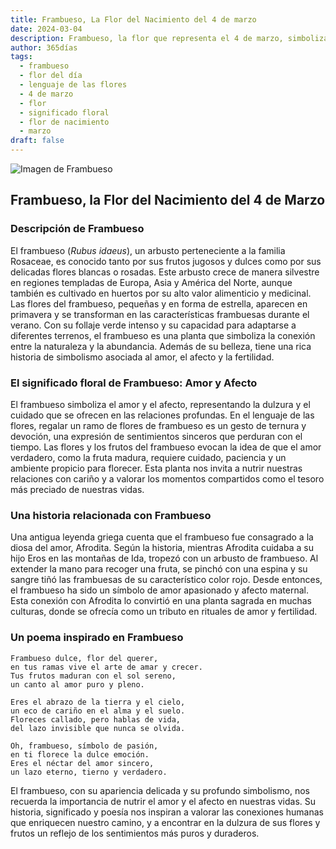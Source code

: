```yaml
---
title: Frambueso, La Flor del Nacimiento del 4 de marzo
date: 2024-03-04
description: Frambueso, la flor que representa el 4 de marzo, simboliza Amor y afecto. Descubre su fascinante historia, significado en el lenguaje de las flores y una poesía que celebra su belleza.
author: 365días
tags:
  - frambueso
  - flor del día
  - lenguaje de las flores
  - 4 de marzo
  - flor
  - significado floral
  - flor de nacimiento
  - marzo
draft: false
---
```



![Imagen de Frambueso](https://cdn.pixabay.com/photo/2014/06/13/10/16/raspberry-368159_960_720.jpg#center)


## Frambueso, la Flor del Nacimiento del 4 de Marzo

### Descripción de Frambueso

El frambueso (_Rubus idaeus_), un arbusto perteneciente a la familia Rosaceae, es conocido tanto por sus frutos jugosos y dulces como por sus delicadas flores blancas o rosadas. Este arbusto crece de manera silvestre en regiones templadas de Europa, Asia y América del Norte, aunque también es cultivado en huertos por su alto valor alimenticio y medicinal. Las flores del frambueso, pequeñas y en forma de estrella, aparecen en primavera y se transforman en las características frambuesas durante el verano. Con su follaje verde intenso y su capacidad para adaptarse a diferentes terrenos, el frambueso es una planta que simboliza la conexión entre la naturaleza y la abundancia. Además de su belleza, tiene una rica historia de simbolismo asociada al amor, el afecto y la fertilidad.

### El significado floral de Frambueso: Amor y Afecto

El frambueso simboliza el amor y el afecto, representando la dulzura y el cuidado que se ofrecen en las relaciones profundas. En el lenguaje de las flores, regalar un ramo de flores de frambueso es un gesto de ternura y devoción, una expresión de sentimientos sinceros que perduran con el tiempo. Las flores y los frutos del frambueso evocan la idea de que el amor verdadero, como la fruta madura, requiere cuidado, paciencia y un ambiente propicio para florecer. Esta planta nos invita a nutrir nuestras relaciones con cariño y a valorar los momentos compartidos como el tesoro más preciado de nuestras vidas.

### Una historia relacionada con Frambueso

Una antigua leyenda griega cuenta que el frambueso fue consagrado a la diosa del amor, Afrodita. Según la historia, mientras Afrodita cuidaba a su hijo Eros en las montañas de Ida, tropezó con un arbusto de frambueso. Al extender la mano para recoger una fruta, se pinchó con una espina y su sangre tiñó las frambuesas de su característico color rojo. Desde entonces, el frambueso ha sido un símbolo de amor apasionado y afecto maternal. Esta conexión con Afrodita lo convirtió en una planta sagrada en muchas culturas, donde se ofrecía como un tributo en rituales de amor y fertilidad.

### Un poema inspirado en Frambueso

```
Frambueso dulce, flor del querer,  
en tus ramas vive el arte de amar y crecer.  
Tus frutos maduran con el sol sereno,  
un canto al amor puro y pleno.  

Eres el abrazo de la tierra y el cielo,  
un eco de cariño en el alma y el suelo.  
Floreces callado, pero hablas de vida,  
del lazo invisible que nunca se olvida.  

Oh, frambueso, símbolo de pasión,  
en ti florece la dulce emoción.  
Eres el néctar del amor sincero,  
un lazo eterno, tierno y verdadero.  
```

El frambueso, con su apariencia delicada y su profundo simbolismo, nos recuerda la importancia de nutrir el amor y el afecto en nuestras vidas. Su historia, significado y poesía nos inspiran a valorar las conexiones humanas que enriquecen nuestro camino, y a encontrar en la dulzura de sus flores y frutos un reflejo de los sentimientos más puros y duraderos.
